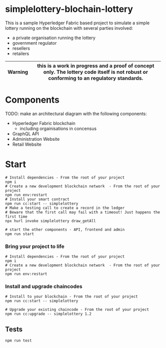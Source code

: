 # simplelottery-blochain-lottery

This is a sample Hyperledger Fabric based project to simulate a simple lottery running on the blockchain with several parties involved:

- a private organisation running the lottery
- government regulator
- resellers
- retailers

| **Warning** | this is a work in progress and a proof of concept only. The lottery code itself is not robust or conforming to an regulatory standards. |
| ----------- | --------------------------------------------------------------------------------------------------------------------------------------- |


# Components

TODO: make an architectural diagram with the following components:

- Hyperledger Fabric blockchain
  - including orgainisations in concensus
- GraphQL API
- Administration Website
- Retail Website

# Start

```
# Install dependencies - From the root of your project
npm i
# Create a new development blockchain network  - From the root of your project
npm run env:restart
# Install your smart contract
npm run cc:start -- simplelottery
# Make a testing call to create a record in the ledger
# Beware that the first call may fail with a timeout! Just happens the first time
npx hurl invoke simplelottery draw_getAll

# start the other components - API, frontend and admin
npm run start
```

### Bring your project to life

```
# Install dependencies - From the root of your project
npm i
# Create a new development blockchain network  - From the root of your project
npm run env:restart
```

### Install and upgrade chaincodes

```
# Install to your blockchain - From the root of your project
npm run cc:start -- simplelottery

# Upgrade your existing chaincode - From the root of your project
npm run cc:upgrade -- simplelottery 1.2
```

## Tests

```
npm run test
```
